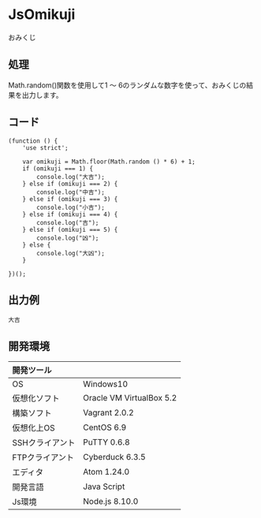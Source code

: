 # JsOmikuji
おみくじ

## 処理
Math.random()関数を使用して1 ～ 6のランダムな数字を使って、おみくじの結果を出力します。

## コード
```
(function () {
    'use strict';

    var omikuji = Math.floor(Math.random () * 6) + 1;
    if (omikuji === 1) {
        console.log("大吉");
    } else if (omikuji === 2) {
        console.log("中吉");
    } else if (omikuji === 3) {
        console.log("小吉");
    } else if (omikuji === 4) {
        console.log("吉");
    } else if (omikuji === 5) {
        console.log("凶");
    } else {
        console.log("大凶");
    }

})();
```

## 出力例  
```
大吉
```
  
## 開発環境
| 開発ツール |  |
|:-|:-|
| OS | Windows10 |
| 仮想化ソフト | Oracle VM VirtualBox 5.2 |
| 構築ソフト | Vagrant 2.0.2 |
| 仮想化上OS | CentOS 6.9 |
| SSHクライアント | PuTTY 0.6.8 |
| FTPクライアント | Cyberduck 6.3.5 |
| エディタ | Atom 1.24.0 |
| 開発言語 | Java Script |
| Js環境 | Node.js 8.10.0 |

